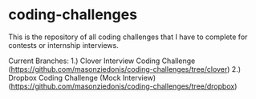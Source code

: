 # coding-challenges
This is the repository of all coding challenges that I have to complete for contests or internship interviews.

Current Branches:
1.) Clover Interview Coding Challenge (https://github.com/masonziedonis/coding-challenges/tree/clover)
2.) Dropbox Coding Challenge (Mock Interview) (https://github.com/masonziedonis/coding-challenges/tree/dropbox)
